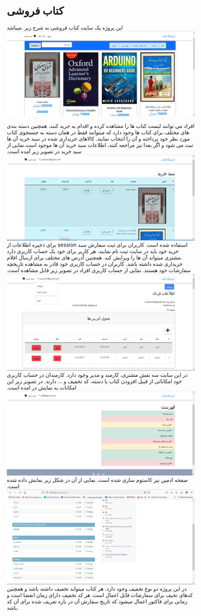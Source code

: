 # کتاب فروشی
این پروژه یک سایت کتاب فروشی به شرح زیر .میباشد
![home](./image_readme/1.jpg)

افراد می توانند لیست کتاب ها را مشاهده کرده و اقدام به خرید کنند. همچنین دسته بندی های مختلف برای کتاب ها وجود دارد که میتوانند فقط در همان دسته به جستجوی کتاب مورد نظر خود پرداخته و آن را انتخاب نمایند. کالاهای خریداری شده در سبد خرید آن ها ثبت می شود و اگر بعدا نیز مراجعه کنند، اطلاعات سبد خرید آن ها موجود است.نمایی از سبد خرید در تصویر زیر آمده است.
 ![shopping_cart](./image_readme/2.jpg)
 برای ذخیره اطلاعات از session استفاده شده است. کاربران برای ثبت سفارش سبد خرید خود باید در سایت ثبت نام نمایند. 
هر کاربر برای خود یک حساب کاربری دارد .مشتری میتواند آن ها را ویرایش کند. همچنین آدرس های مختلف برای ارسال اقلام خریداری شده داشته باشد. کاربران در حساب کاربری خود قادر به مشاهده تاریخچه سفارشات خود هستند. نمایی از حساب کاربری افراد در تصویر زیر قابل مشاهده است.
![account](./image_readme/3.png)
در این سایت سه نقش مشتری، کارمند و مدیر وجود دارد. کارمندان در حساب کاربری خود امکاناتی از قبیل افزودن کتاب یا دسته، کد تخفیف و ... دارند. در تصویر زیر این امکانات به نمایش در امده است.
![staff](./image_readme/4.png)
صفحه ادمین نیز کاستوم سازی شده است. نمایی از آن در شکل زیر نمایش داده شده است.
![admin](./image_readme/5.png)
در این پروژه دو نوع تخفیف وجود دارد. هر کتاب میتواند تخفیف داشته باشد و همچنین کدهای تخیف برای سفارشات قابل اعمال است. هر کد تخفیف دارای زمان انقضا است و زمانی برای فاکتور اعمال میشود که تاریخ سفارش آن در بازه تعریف شده برای آن کد باشد.